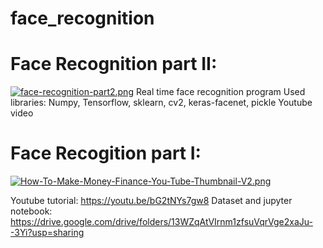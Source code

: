# face_recognition

# Face Recognition part II:
[![face-recognition-part2.png](https://i.postimg.cc/1XyM9GXC/face-recognition-part2.png)](https://postimg.cc/qhZ2wC8y)
 Real time face recognition program
 Used libraries: Numpy, Tensorflow, sklearn, cv2, keras-facenet, pickle
 Youtube video
 
 

# Face Recogition part I: 
[![How-To-Make-Money-Finance-You-Tube-Thumbnail-V2.png](https://i.postimg.cc/50Lk9930/How-To-Make-Money-Finance-You-Tube-Thumbnail-V2.png)](https://postimg.cc/gXcKNW1F)

Youtube tutorial: https://youtu.be/bG2tNYs7gw8
Dataset and jupyter notebook: https://drive.google.com/drive/folders/13WZqAtVIrnm1zfsuVqrVge2xaJu--3Yi?usp=sharing
